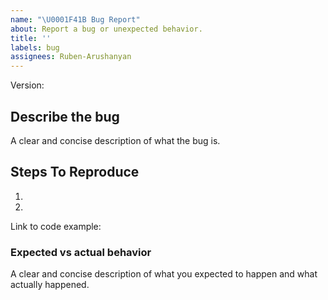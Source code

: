 ```yaml
---
name: "\U0001F41B Bug Report"
about: Report a bug or unexpected behavior.
title: ''
labels: bug
assignees: Ruben-Arushanyan
---
```


Version: 

## Describe the bug

A clear and concise description of what the bug is.

## Steps To Reproduce

1.
2.


Link to code example:

### Expected vs actual behavior

A clear and concise description of what you expected to happen and what actually happened.
